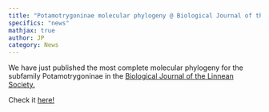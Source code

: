 ```yaml
---
title: "Potamotrygoninae molecular phylogeny @ Biological Journal of the Linnean Society"
specifics: "news"
mathjax: true
author: JP
category: News
---
```


We have just published the most complete molecular phylogeny for the subfamily Potamotrygoninae in the [Biological Journal of the Linnean Society.](https://academic.oup.com/biolinnean)

Check it [here!](https://academic.oup.com/biolinnean/advance-article-abstract/doi/10.1093/biolinnean/blab090/6329148) 
